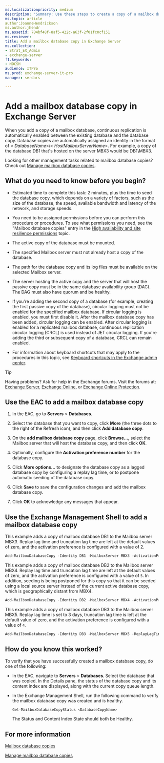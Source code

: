 ```yaml
---
ms.localizationpriority: medium
description: 'Summary: Use these steps to create a copy of a mailbox database in Exchange Server 2016 or Exchange Server 2019.'
ms.topic: article
author:JoanneHendrickson
ms.author:jhendr
ms.assetid: 784bf48f-8af5-422c-a63f-2f01fc0cf151
ms.reviewer: 
title: Add a mailbox database copy in Exchange Server
ms.collection:
- Strat_EX_Admin
- exchange-server
f1.keywords:
- NOCSH
audience: ITPro
ms.prod: exchange-server-it-pro
manager: serdars

---
```


# Add a mailbox database copy  in Exchange Server

When you add a copy of a mailbox database, continuous replication is automatically enabled between the existing database and the database copy. Database copies are automatically assigned an identity in the format of \< _DatabaseName_\>\\< _HostMailboxServerName_\>. For example, a copy of the database DB1 that's hosted on the server MBX3 would be DB1\MBX3.

Looking for other management tasks related to mailbox database copies? Check out [Manage mailbox database copies](manage-database-copies.md).

## What do you need to know before you begin?

- Estimated time to complete this task: 2 minutes, plus the time to seed the database copy, which depends on a variety of factors, such as the size of the database, the speed, available bandwidth and latency of the network, and storage speeds.

- You need to be assigned permissions before you can perform this procedure or procedures. To see what permissions you need, see the "Mailbox database copies" entry in the [High availability and site resilience permissions](../../permissions/feature-permissions/ha-permissions.md) topic.

- The active copy of the database must be mounted.

- The specified Mailbox server must not already host a copy of the database.

- The path for the database copy and its log files must be available on the selected Mailbox server.

- The server hosting the active copy and the server that will host the passive copy must be in the same database availability group (DAG). The DAG must also have quorum and be healthy.

- If you're adding the second copy of a database (for example, creating the first passive copy of the database), circular logging must not be enabled for the specified mailbox database. If circular logging is enabled, you must first disable it. After the mailbox database copy has been added, circular logging can be enabled. After circular logging is enabled for a replicated mailbox database, continuous replication circular logging (CRCL) is used instead of JET circular logging. If you're adding the third or subsequent copy of a database, CRCL can remain enabled.

- For information about keyboard shortcuts that may apply to the procedures in this topic, see [Keyboard shortcuts in the Exchange admin center](../../about-documentation/exchange-admin-center-keyboard-shortcuts.md).

> [!TIP]
> Having problems? Ask for help in the Exchange forums. Visit the forums at: [Exchange Server](https://social.technet.microsoft.com/forums/office/home?category=exchangeserver), [Exchange Online](https://social.technet.microsoft.com/forums/msonline/home?forum=onlineservicesexchange), or [Exchange Online Protection](https://social.technet.microsoft.com/forums/forefront/home?forum=FOPE).

## Use the EAC to add a mailbox database copy
<a name="UseEMC"> </a>

1. In the EAC, go to **Servers** \> **Databases**.

2. Select the database that you want to copy, click **More** (the three dots to the right of the Refresh icon), and then click **Add database copy**.

3. On the **add mailbox database copy** page, click **Browse...**, select the Mailbox server that will host the database copy, and then click **OK**.

4. Optionally, configure the **Activation preference number** for the database copy.

5. Click **More options...** to designate the database copy as a lagged database copy by configuring a replay lag time, or to postpone automatic seeding of the database copy.

6. Click **Save** to save the configuration changes and add the mailbox database copy.

7. Click **OK** to acknowledge any messages that appear.

## Use the Exchange Management Shell to add a mailbox database copy
<a name="UseShell"> </a>

This example adds a copy of mailbox database DB1 to the Mailbox server MBX3. Replay lag time and truncation lag time are left at the default values of zero, and the activation preference is configured with a value of 2.

```powershell
Add-MailboxDatabaseCopy -Identity DB1 -MailboxServer MBX3 -ActivationPreference 2
```

This example adds a copy of mailbox database DB2 to the Mailbox server MBX4. Replay lag time and truncation lag time are left at the default values of zero, and the activation preference is configured with a value of `5`. In addition, seeding is being postponed for this copy so that it can be seeded using a local source server instead of the current active database copy, which is geographically distant from MBX4.

```powershell
Add-MailboxDatabaseCopy -Identity DB2 -MailboxServer MBX4 -ActivationPreference 5 -SeedingPostponed
```

This example adds a copy of mailbox database DB3 to the Mailbox server MBX5. Replay lag time is set to 3 days, truncation lag time is left at the default value of zero, and the activation preference is configured with a value of `4`.

```powershell
Add-MailboxDatabaseCopy -Identity DB3 -MailboxServer MBX5 -ReplayLagTime 3.00:00:00 -ActivationPreference 4
```

## How do you know this worked?
<a name="UseShell"> </a>

To verify that you have successfully created a mailbox database copy, do one of the following:

- In the EAC, navigate to **Servers** \> **Databases**. Select the database that was copied. In the Details pane, the status of the database copy and its content index are displayed, along with the current copy queue length.

- In the Exchange Management Shell, run the following command to verify the mailbox database copy was created and is healthy.

  ```powershell
  Get-MailboxDatabaseCopyStatus <DatabaseCopyName>
  ```

    The Status and Content Index State should both be Healthy.

## For more information
<a name="UseShell"> </a>

[Mailbox database copies](../../high-availability/database-availability-groups/database-copies.md)

[Manage mailbox database copies](manage-database-copies.md)
